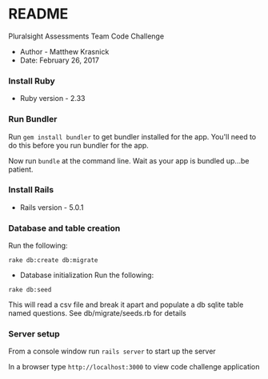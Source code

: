 # README

Pluralsight Assessments Team Code
Challenge

* Author - Matthew Krasnick
* Date: February 26, 2017

### Install Ruby
* Ruby version - 2.33

### Run Bundler

Run `gem install bundler` to get bundler installed for the app.  You'll need to do this before you run bundler for the app.

Now run `bundle` at the command line.  Wait as your app is bundled up...be patient.

### Install Rails
* Rails version - 5.0.1

### Database and table creation

Run the following:

`rake db:create db:migrate`

* Database initialization
Run the following:  

`rake db:seed`

This will read a csv file and break it apart and populate a db sqlite table named questions.  See db/migrate/seeds.rb for details

### Server setup

From a console window run 
`rails server` to start up the server

In a browser type 
`http://localhost:3000`
to view code challenge application